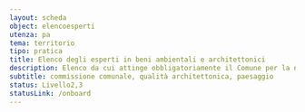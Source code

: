 ```yaml
---
layout: scheda
object: elencoesperti
utenza: pa
tema: territorio
tipo: pratica
title: Elenco degli esperti in beni ambientali e architettonici
description: Elenco da cui attinge obbligatoriamente il Comune per la nomina di esperti componenti la Commissione comunale per la qualità architettonica e il paesaggio
subtitle: commissione comunale, qualità architettonica, paesaggio
status: Livello2,3
statusLink: /onboard
---
```


